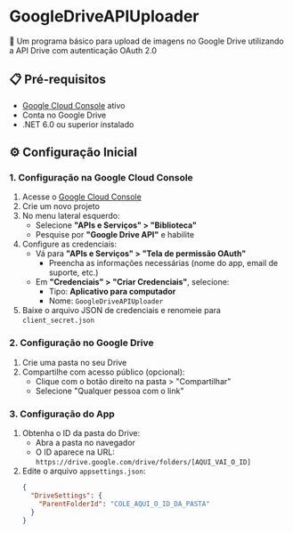 # GoogleDriveAPIUploader

📌 Um programa básico para upload de imagens no Google Drive utilizando a API Drive com autenticação OAuth 2.0

## 📋 Pré-requisitos
- [Google Cloud Console](https://console.cloud.google.com/) ativo
- Conta no Google Drive
- .NET 6.0 ou superior instalado

## ⚙️ Configuração Inicial

### 1. Configuração na Google Cloud Console
1. Acesse o [Google Cloud Console](https://console.cloud.google.com/)
2. Crie um novo projeto
3. No menu lateral esquerdo:
   - Selecione **"APIs e Serviços" > "Biblioteca"**
   - Pesquise por **"Google Drive API"** e habilite
4. Configure as credenciais:
   - Vá para **"APIs e Serviços" > "Tela de permissão OAuth"**
     - Preencha as informações necessárias (nome do app, email de suporte, etc.)
   - Em **"Credenciais" > "Criar Credenciais"**, selecione:
     - Tipo: **Aplicativo para computador**
     - Nome: `GoogleDriveAPIUploader`
5. Baixe o arquivo JSON de credenciais e renomeie para `client_secret.json`

### 2. Configuração no Google Drive
1. Crie uma pasta no seu Drive
2. Compartilhe com acesso público (opcional):
   - Clique com o botão direito na pasta > "Compartilhar"
   - Selecione "Qualquer pessoa com o link"

### 3. Configuração do App
1. Obtenha o ID da pasta do Drive:
   - Abra a pasta no navegador
   - O ID aparece na URL: `https://drive.google.com/drive/folders/[AQUI_VAI_O_ID]`
2. Edite o arquivo `appsettings.json`:
   ```json
   {
     "DriveSettings": {
       "ParentFolderId": "COLE_AQUI_O_ID_DA_PASTA"
     }
   }
